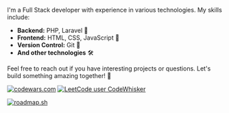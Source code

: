 I'm a Full Stack developer with experience in various technologies. My skills include:

- **Backend:** PHP, Laravel 🚀
- **Frontend:** HTML, CSS, JavaScript 🎨
- **Version Control:** Git 📜
- **And other technologies** 🛠️

Feel free to reach out if you have interesting projects or questions. Let's build something amazing together! 🚀

 [![codewars.com](https://www.codewars.com/users/CodeWhisker/badges/small)](https://www.codewars.com/)
 [![LeetCode user CodeWhisker](https://img.shields.io/badge/dynamic/json?style=for-the-badge&labelColor=black&color=%23ffa116&label=Solved&query=solvedOverTotal&url=https%3A%2F%2Fleetcode-badge.vercel.app%2Fapi%2Fusers%2FCodeWhisker&logo=leetcode&logoColor=yellow)](https://leetcode.com/CodeWhisker/)

[![roadmap.sh](https://api.roadmap.sh/v1-badge/tall/649302eed99c9d67318ac2cd?variant=dark)](https://roadmap.sh)

